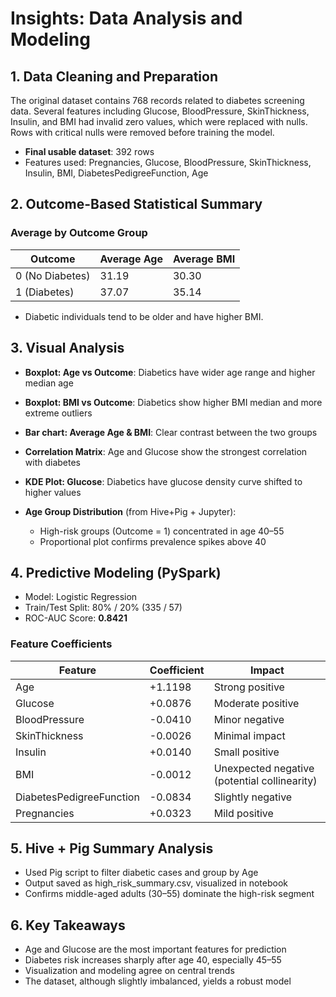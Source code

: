 # Insights: Data Analysis and Modeling

## 1. Data Cleaning and Preparation

The original dataset contains 768 records related to diabetes screening data. Several features including Glucose, BloodPressure, SkinThickness, Insulin, and BMI had invalid zero values, which were replaced with nulls. Rows with critical nulls were removed before training the model.

* **Final usable dataset**: 392 rows
* Features used: Pregnancies, Glucose, BloodPressure, SkinThickness, Insulin, BMI, DiabetesPedigreeFunction, Age

## 2. Outcome-Based Statistical Summary

### Average by Outcome Group

| Outcome         | Average Age | Average BMI |
| --------------- | ----------- | ----------- |
| 0 (No Diabetes) | 31.19       | 30.30       |
| 1 (Diabetes)    | 37.07       | 35.14       |

* Diabetic individuals tend to be older and have higher BMI.

## 3. Visual Analysis

* **Boxplot: Age vs Outcome**: Diabetics have wider age range and higher median age
* **Boxplot: BMI vs Outcome**: Diabetics show higher BMI median and more extreme outliers
* **Bar chart: Average Age & BMI**: Clear contrast between the two groups
* **Correlation Matrix**: Age and Glucose show the strongest correlation with diabetes
* **KDE Plot: Glucose**: Diabetics have glucose density curve shifted to higher values
* **Age Group Distribution** (from Hive+Pig + Jupyter):

  * High-risk groups (Outcome = 1) concentrated in age 40–55
  * Proportional plot confirms prevalence spikes above 40

## 4. Predictive Modeling (PySpark)

* Model: Logistic Regression
* Train/Test Split: 80% / 20% (335 / 57)
* ROC-AUC Score: **0.8421**

### Feature Coefficients

| Feature                  | Coefficient | Impact                                       |
| ------------------------ | ----------- | -------------------------------------------- |
| Age                      | +1.1198     | Strong positive                              |
| Glucose                  | +0.0876     | Moderate positive                            |
| BloodPressure            | -0.0410     | Minor negative                               |
| SkinThickness            | -0.0026     | Minimal impact                               |
| Insulin                  | +0.0140     | Small positive                               |
| BMI                      | -0.0012     | Unexpected negative (potential collinearity) |
| DiabetesPedigreeFunction | -0.0834     | Slightly negative                            |
| Pregnancies              | +0.0323     | Mild positive                                |

## 5. Hive + Pig Summary Analysis

* Used Pig script to filter diabetic cases and group by Age
* Output saved as high\_risk\_summary.csv, visualized in notebook
* Confirms middle-aged adults (30–55) dominate the high-risk segment

## 6. Key Takeaways

* Age and Glucose are the most important features for prediction
* Diabetes risk increases sharply after age 40, especially 45–55
* Visualization and modeling agree on central trends
* The dataset, although slightly imbalanced, yields a robust model
